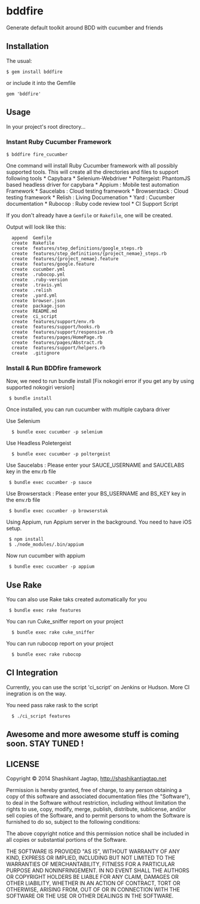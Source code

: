 # bddfire

Generate default toolkit around BDD with cucumber and friends
## Installation

The usual:

    $ gem install bddfire
    
or include it into the Gemfile

    gem 'bddfire'

## Usage

In your project's root directory...

### Instant Ruby Cucumber Framework

    $ bddfire fire_cucumber

One command will install Ruby Cucumber framework with all possibly supported tools. This will create all the directories and files to support following tools
        * Capybara
        * Selenium-Webdriver
        * Poltergeist: PhantomJS based headless driver for capybara
        * Appium : Mobile test automation Framework
        * Saucelabs : Cloud testing framework
        * Browserstack : Cloud testing framework
        * Relish : Living Documenation
        * Yard : Cucumber documentation
        * Rubocop : Ruby code review tool
        * CI Support Script


If you don't already have a `Gemfile` or `Rakefile`, one will be created.

Output will look like this:

      append  Gemfile
      create  Rakefile
      create  features/step_definitions/google_steps.rb
      create  features/step_definitions/{project_nemae}_steps.rb
      create  features/{project_nemae}.feature
      create  features/google.feature
      create  cucumber.yml
      create  .rubocop.yml
      create  .ruby-version
      create  .travis.yml
      create  .relish
      create  .yard.yml
      create  browser.json
      create  package.json
      create  README.md
      create  ci_script
      create  features/support/env.rb
      create  features/support/hooks.rb
      create  features/support/responsive.rb
      create  features/pages/HomePage.rb
      create  features/pages/Abstract.rb
      create  features/support/helpers.rb
      create  .gitignore


### Install & Run BDDfire framework

Now, we need to run bundle install [Fix nokogiri error if you get any by using supported nokogiri version]

     $ bundle install

Once installed, you can run cucumber with multiple caybara driver 

 Use Selenium 

      $ bundle exec cucumber -p selenium 

 Use Headless Poletergeist 
 
      $ bundle exec cucumber -p poltergeist

 Use Saucelabs : Please enter your SAUCE_USERNAME and SAUCELABS key in the env.rb file 

     $ bundle exec cucumber -p sauce 
 
Use Browserstack : Please enter your BS_USERNAME and BS_KEY key in the env.rb file 

     $ bundle exec cucumber -p browserstak

Using Appium, run Appium server in the background. You need to have iOS setup. 

     $ npm install 
     $ ./node_modules/.bin/appium

 Now run cucumber with appium 
 
     $ bundle exec cucumber -p appium         
 
## Use Rake 

You can also use Rake taks created automatically for you

     $ bundle exec rake features
 
You can run Cuke_sniffer report on your project 

      $ bundle exec rake cuke_sniffer

You can run rubocop report on your project 

      $ bundle exec rake rubocop


## CI Integration

Currently, you can use the script 'ci_script' on Jenkins or Hudson. More CI inegration is on the way. 

You need pass rake rask to the script 

      $ ./ci_script features    


## Awesome and more awesome stuff is coming soon. STAY TUNED !


## LICENSE

Copyright © 2014 Shashikant Jagtap, http://shashikantjagtap.net

Permission is hereby granted, free of charge, to any person obtaining
a copy of this software and associated documentation files (the
"Software"), to deal in the Software without restriction, including
without limitation the rights to use, copy, modify, merge, publish,
distribute, sublicense, and/or sell copies of the Software, and to
permit persons to whom the Software is furnished to do so, subject to
the following conditions:

The above copyright notice and this permission notice shall be
included in all copies or substantial portions of the Software.

THE SOFTWARE IS PROVIDED "AS IS", WITHOUT WARRANTY OF ANY KIND,
EXPRESS OR IMPLIED, INCLUDING BUT NOT LIMITED TO THE WARRANTIES OF
MERCHANTABILITY, FITNESS FOR A PARTICULAR PURPOSE AND
NONINFRINGEMENT. IN NO EVENT SHALL THE AUTHORS OR COPYRIGHT HOLDERS BE
LIABLE FOR ANY CLAIM, DAMAGES OR OTHER LIABILITY, WHETHER IN AN ACTION
OF CONTRACT, TORT OR OTHERWISE, ARISING FROM, OUT OF OR IN CONNECTION
WITH THE SOFTWARE OR THE USE OR OTHER DEALINGS IN THE SOFTWARE.
